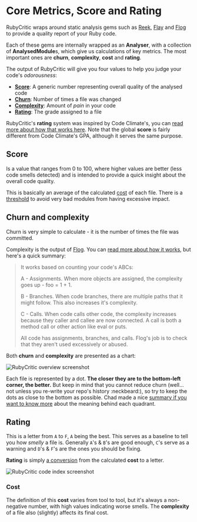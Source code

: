 # Core Metrics, Score and Rating

RubyCritic wraps around static analysis gems such as [Reek][2], [Flay][3] and [Flog][4] to provide a quality report of your Ruby code.

Each of these gems are internally wrapped as an **Analyser**, with a collection of **AnalysedModule**s, which give us calculations of key metrics.
The most important ones are **churn**, **complexity**, **cost** and **rating**. 

The output of RubyCritic will give you four values to help you judge your code's _odorousness_:

- [**Score**](#score): A generic number representing overall quality of the analysed code
- [**Churn**](#churn-and-complexity): Number of times a file was changed
- [**Complexity**](#churn-and-complexity): Amount of _pain_ in your code
- [**Rating**](#rating): The grade assigned to a file

RubyCritic's **rating** system was inspired by Code Climate's, you can [read more about how that works here][1].
Note that the global **score** is fairly different from Code Climate's GPA, although it serves the same purpose.

## Score

Is a value that ranges from 0 to 100, where higher values are better (less code smells detected) and is intended to provide a quick insight about the overall code quality.

This is basically an average of the calculated [cost](#cost) of each file.
There is a [threshold][6] to avoid very bad modules from having excessive impact.

## Churn and complexity

Churn is very simple to calculate - it is the number of times the file was committed.

Complexity is the output of [Flog][4]. You can [read more about how it works][7], but here's a quick summary:

> It works based on counting your code's ABCs:
>
> A - Assignments. When more objects are assigned, the complexity goes up - foo = 1 + 1.
>
> B - Branches. When code branches, there are multiple paths that it might follow. This also increases it's complexity.
>
> C - Calls. When code calls other code, the complexity increases because they caller and callee are now connected. A call is both a method call or other action like eval or puts.
>
> All code has assignments, branches, and calls. Flog's job is to check that they aren't used excessively or abused.

Both **churn** and **complexity** are presented as a chart:

![RubyCritic overview screenshot](http://i.imgur.com/oiE5O3X.png)

Each file is represented by a dot. **The closer they are to the bottom-left corner, the better.**
But keep in mind that you cannot reduce churn (well... not unless you re-write your repo's history :neckbeard:), so try to keep the dots as close to the bottom as possible.
Chad made a nice [summary if you want to know more][8] about the meaning behind each quadrant.


## Rating

This is a letter from `A` to `F`, `A` being the best. This serves as a baseline to tell you how *smelly* a file is.
Generally `A`'s & `B`'s are good enough, `C`'s serve as a warning and `D`'s & `F`'s are the ones you should be fixing.

**Rating** is simply [a conversion][5] from the calculated **cost** to a letter.

![RubyCritic code index screenshot](http://i.imgur.com/a0GCn48.png)

### Cost

The definition of this **cost** varies from tool to tool, but it's always a non-negative number, with high values indicating worse smells.
The **complexity** of a file also (slightly) affects its final cost.


[1]: https://gist.github.com/brynary/21369b5892525e1bd102
[2]: https://github.com/troessner/reek
[3]: https://github.com/seattlerb/flay
[4]: https://github.com/seattlerb/flog
[5]: https://github.com/whitesmith/rubycritic/blob/master/lib/rubycritic/core/rating.rb
[6]: https://github.com/whitesmith/rubycritic/blob/master/lib/rubycritic/core/analysed_modules_collection.rb
[7]: http://www.railsinside.com/tutorials/487-how-to-score-your-rails-apps-complexity-before-refactoring.html
[8]: https://github.com/chad/turbulence#hopefully-meaningful-metrics
